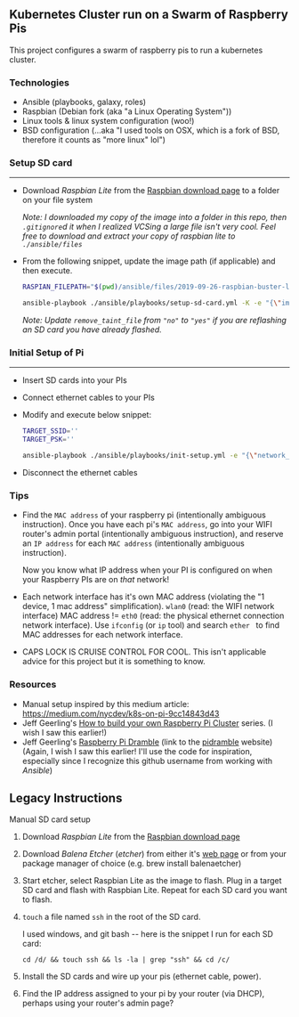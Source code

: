 ## Kubernetes Cluster run on a Swarm of Raspberry Pis
This project configures a swarm of raspberry pis to run a kubernetes cluster.

### Technologies
* Ansible (playbooks, galaxy, roles)
* Raspbian (Debian fork (aka "a Linux Operating System"))
* Linux tools & linux system configuration (woo!)
* BSD configuration (...aka "I used tools on OSX, which is a fork of BSD, therefore it counts as "more linux" lol")

### Setup SD card
---
* Download *Raspbian Lite* from the [Raspbian download page](https://www.raspberrypi.org/downloads/raspbian/) to a folder on your file system

    _Note: I downloaded my copy of the image into a folder in this repo, then `.gitignore`d it when I realized VCSing a large file isn't very cool. Feel free to download and extract your copy of raspbian lite to `./ansible/files`_

* From the following snippet, update the image path (if applicable) and then execute.

    ```bash
    RASPIAN_FILEPATH="$(pwd)/ansible/files/2019-09-26-raspbian-buster-lite.img"

    ansible-playbook ./ansible/playbooks/setup-sd-card.yml -K -e "{\"image_file_location\": \"$RASPIAN_FILEPATH\", \"remove_taint_file\": \"no\"}"
    ```

    _Note: Update `remove_taint_file` from `"no"` to `"yes"` if you are reflashing an SD card you have already flashed._

### Initial Setup of Pi
---
* Insert SD cards into your PIs
* Connect ethernet cables to your PIs
* Modify and execute below snippet:

  ```bash
  TARGET_SSID=''
  TARGET_PSK=''

  ansible-playbook ./ansible/playbooks/init-setup.yml -e "{\"network_ssid\": \"$TARGET_SSID\", \"network_psk\": \"$TARGET_PSK\"}" --ask-pass`
  ```
* Disconnect the ethernet cables

### Tips
* Find the `MAC address` of your raspberry pi (intentionally ambiguous instruction). Once you have each pi's `MAC address`, go into your WIFI router's admin portal (intentionally ambiguous instruction), and reserve an `IP address` for each `MAC address` (intentionally ambiguous instruction).

    Now you know what IP address when your PI is configured on when your Raspberry PIs are on _that_ network!
* Each network interface has it's own MAC address (violating the "1 device, 1 mac address" simplification). `wlan0` (read: the WIFI network interface) MAC address != `eth0` (read: the physical ethernet connection network interface). Use `ifconfig` (or `ip` tool) and search `ether ` to find MAC addresses for each network interface.
* CAPS LOCK IS CRUISE CONTROL FOR COOL. This isn't applicable advice for this project but it is something to know.

### Resources
* Manual setup inspired by this medium article: https://medium.com/nycdev/k8s-on-pi-9cc14843d43
* Jeff Geerling's [How to build your own Raspberry Pi Cluster](https://www.jeffgeerling.com/blog/2017/how-build-your-own-raspberry-pi-cluster) series. (I wish I saw this earlier!)
* Jeff Geerling's [Raspberry Pi Dramble](https://github.com/geerlingguy/raspberry-pi-dramble) (link to the [pidramble](http://www.pidramble.com/) website) (Again, I wish I saw this earlier! I'll use the code for inspiration, especially since I recognize this github username from working with _Ansible_)

## Legacy Instructions
Manual SD card setup
1. Download *Raspbian Lite* from the [Raspbian download page](https://www.raspberrypi.org/downloads/raspbian/)
1. Download *Balena Etcher* (_etcher_) from either it's [web page](https://www.balena.io/etcher/) or from your package manager of choice (e.g. brew install balenaetcher)
1. Start etcher, select Raspbian Lite as the image to flash. Plug in a target SD card and flash with Raspbian Lite. Repeat for each SD card you want to flash.
1. `touch` a file named `ssh` in the root of the SD card.

    I used windows, and git bash -- here is the snippet I run for each SD card:

    `cd /d/ && touch ssh && ls -la | grep "ssh" && cd /c/`
1. Install the SD cards and wire up your pis (ethernet cable, power).
1. Find the IP address assigned to your pi by your router (via DHCP), perhaps using your router's admin page?


